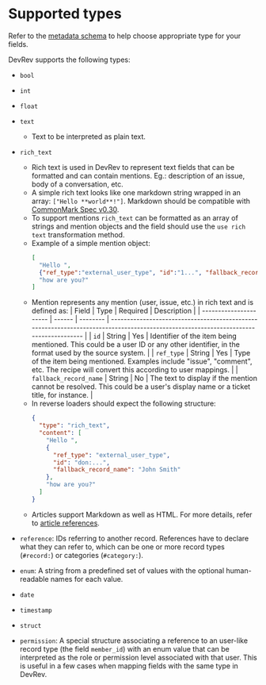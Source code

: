 # Supported types 

Refer to the [metadata schema](../external_domain_metadata_schema.json) to help choose appropriate type for your fields.

DevRev supports the following types:

- `bool`

- `int`

- `float`

- `text`
  - Text to be interpreted as plain text.

- `rich_text`
  - Rich text is used in DevRev to represent text fields that can be formatted and can contain mentions. Eg.: description of an issue, body of a conversation, etc.
  - A simple rich text looks like one markdown string wrapped in an array: `["Hello **world**!"]`.
    Markdown should be compatible with [CommonMark Spec v0.30](https://spec.commonmark.org/0.30).
  - To support mentions `rich_text` can be formatted as an array of strings and mention objects and the field should use the `use rich text` transformation method.
  - Example of a simple mention object:  
    ```json
    [
      "Hello ", 
      {"ref_type":"external_user_type", "id":"1...", "fallback_record_name": "John Smith"}, 
      "how are you?"
    ]
    ```
  - Mention represents any mention (user, issue, etc.) in rich text and is defined as:
      | Field                  | Type   | Required | Description                                                                                                                          |
      | ---------------------- | ------ | -------- | ------------------------------------------------------------------------------------------------------------------------------------ |
      | `id`                   | String | Yes      | Identifier of the item being mentioned. This could be a user ID or any other identifier, in the format used by the source system.    |
      | `ref_type`             | String | Yes      | Type of the item being mentioned. Examples include "issue", "comment", etc. The recipe will convert this according to user mappings. |
      | `fallback_record_name` | String | No       | The text to display if the mention cannot be resolved. This could be a user's display name or a ticket title, for instance.          |
  - In reverse loaders should expect the following structure:
    ```json
    {
      "type": "rich_text",
      "content": [
        "Hello ",
        {
          "ref_type": "external_user_type",
          "id": "don:...",
          "fallback_record_name": "John Smith"
        },
        "how are you?"
      ]
    }
    ```
  - Articles support Markdown as well as HTML. For more details, refer to [article references](article_references.md).

- `reference`: IDs referring to another record. References have to declare what they can refer to,
  which can be one or more record types (`#record:`) or categories (`#category:`).

- `enum`: A string from a predefined set of values with the optional human-readable names for each value.

- `date`

- `timestamp`

- `struct`

- `permission`: A special structure associating a reference to an user-like record type (the field `member_id`) with an enum value that can be interpreted as the role or permission level associated with that user. This is useful in a few cases when mapping fields with the same type in DevRev.
